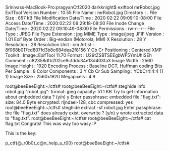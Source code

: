 Srinivass-MacBook-Pro:pragyanCtf2020 darkknight$ exiftool mrRobot.jpg 
ExifTool Version Number         : 10.55
File Name                       : mrRobot.jpg
Directory                       : .
File Size                       : 857 kB
File Modification Date/Time     : 2020:02:22 09:09:10-08:00
File Access Date/Time           : 2020:02:22 09:29:18-08:00
File Inode Change Date/Time     : 2020:02:22 09:10:49-08:00
File Permissions                : rw-r--r--
File Type                       : JPEG
File Type Extension             : jpg
MIME Type                       : image/jpeg
JFIF Version                    : 1.01
Exif Byte Order                 : Big-endian (Motorola, MM)
X Resolution                    : 28
Y Resolution                    : 28
Resolution Unit                 : cm
Artist                          : 8f068b017cd807fd3b8c684dea2f8156
Y Cb Cr Positioning             : Centered
XMP Toolkit                     : Image::ExifTool 11.70
Format                          : U29tZSBTSEEgbWF5YmUhISEh
Comment                         : c82358dfb202ce9cfddc34e13d403fa3
Image Width                     : 2560
Image Height                    : 1920
Encoding Process                : Baseline DCT, Huffman coding
Bits Per Sample                 : 8
Color Components                : 3
Y Cb Cr Sub Sampling            : YCbCr4:4:4 (1 1)
Image Size                      : 2560x1920
Megapixels                      : 4.9

root@beeBeeEight:~/ctfs# 
root@beeBeeEight:~/ctfs# steghide info robot.jpg 
"robot.jpg":
  format: jpeg
  capacity: 51.1 KB
Try to get information about embedded data ? (y/n) y
Enter passphrase: 
  embedded file "flag.txt":
    size: 84.0 Byte
    encrypted: rijndael-128, cbc
    compressed: yes
root@beeBeeEight:~/ctfs# steghide extract -sf robot.jpg 
Enter passphrase: 
the file "flag.txt" does already exist. overwrite ? (y/n) y
wrote extracted data to "flag.txt".
root@beeBeeEight:~/ctfs# 
root@beeBeeEight:~/ctfs# cat flag.txt 
Congrats! This was way too wasy :P

This is the key:

p_ctf{@_r0b0t_c@n_help_u_t00}
root@beeBeeEight:~/ctfs# 
